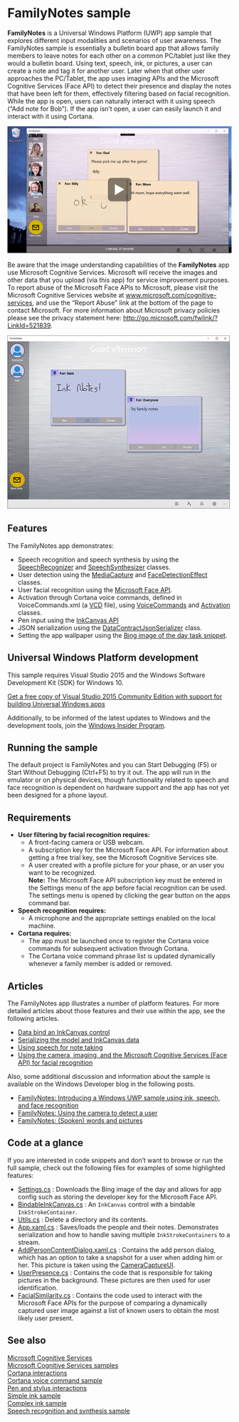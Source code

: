 # FamilyNotes sample

**FamilyNotes** is a Universal Windows Platform (UWP) app sample that explores different input modalities and scenarios of user awareness. The FamilyNotes sample is essentially a bulletin board app that allows family members to leave notes for each other on a common PC/tablet just like they would a bulletin board. Using text, speech, ink, or pictures, a user can create a note and tag it for another user. Later when that other user approaches the PC/Tablet, the app uses imaging APIs and the Microsoft Cognitive Services (Face API) to detect their presence and display the notes that have been left for them, effectively filtering based on facial recognition. While the app is open, users can naturally interact with it using speech (“Add note for Bob”). If the app isn’t open, a user can easily launch it and interact with it using Cortana.

[![Using Ink, Voice, and Face Recognition in a UWP Video](Screenshots/Using_Ink_Voice_and_Face_Recognition_in_a_UWP_App_Video.PNG)](https://channel9.msdn.com/Blogs/One-Dev-Minute/Using-Ink-Voice-and-Face-Recognition-in-a-UWP-App "Channel 9 One Dev Minute video - Click to Watch")


 Be aware that the image understanding capabilities of the **FamilyNotes** app use Microsoft Cognitive Services. Microsoft will receive the images and other data that you upload (via this app) for service improvement purposes. To report abuse of the Microsoft Face APIs to Microsoft, please visit the Microsoft Cognitive Services website at www.microsoft.com/cognitive-services, and use the “Report Abuse” link at the bottom of the page to contact Microsoft. For more information about Microsoft privacy policies please see the privacy statement here: http://go.microsoft.com/fwlink/?LinkId=521839.



![FamilyNotes MainPage](Screenshots/FamilyNotes.PNG)


## Features

The FamilyNotes app demonstrates:

* Speech recognition and speech synthesis by using the [SpeechRecognizer](https://msdn.microsoft.com/library/windows/apps/windows.media.speechrecognition.speechrecognizer.aspx) and [SpeechSynthesizer](https://msdn.microsoft.com/library/windows/apps/windows.media.speechsynthesis.speechsynthesizer.aspx) classes.  
* User detection using the [MediaCapture](https://msdn.microsoft.com/library/windows/apps/windows.media.capture.mediacapture.aspx) and [FaceDetectionEffect](https://msdn.microsoft.com/library/windows/apps/windows.media.core.facedetectioneffect.aspx) classes.  
* User facial recognition using the [Microsoft Face API](http://www.microsoft.com/cognitive-services/en-us/face-api).
* Activation through Cortana voice commands, defined in VoiceCommands.xml (a [VCD](https://msdn.microsoft.com/library/windows/apps/dn706593) file), using [VoiceCommands](https://msdn.microsoft.com/library/windows/apps/Windows.ApplicationModel.VoiceCommands.aspx) and [Activation](https://msdn.microsoft.com/en-us/library/windows/apps/windows.applicationmodel.activation.aspx) classes.
* Pen input using the [InkCanvas API](https://msdn.microsoft.com/en-us/library/windows/apps/windows.ui.xaml.controls.inkcanvas.aspx)
* JSON serialization using the [DataContractJsonSerializer](https://msdn.microsoft.com/en-us/library/system.runtime.serialization.json.datacontractjsonserializer.aspx) class.
* Setting the app wallpaper using the [Bing image of the day task snippet](https://github.com/Microsoft/Windows-task-snippets/blob/master/tasks/Bing-image-of-the-day-URI.md).

## Universal Windows Platform development

This sample requires Visual Studio 2015 and the Windows Software Development Kit (SDK) for Windows 10.

[Get a free copy of Visual Studio 2015 Community Edition with support for building Universal Windows apps](http://go.microsoft.com/fwlink/?LinkID=280676)

Additionally, to be informed of the latest updates to Windows and the development tools, join the [Windows Insider Program](https://insider.windows.com/ "Become a Windows Insider").

## Running the sample

The default project is FamilyNotes and you can Start Debugging (F5) or Start Without Debugging (Ctrl+F5) to try it out. The app will run in the emulator or on physical devices, though functionality related to speech and face recognition is dependent on hardware support and the app has not yet been designed for a phone layout.

## Requirements 

* **User filtering by facial recognition requires:**
  * A front-facing camera or USB webcam.
  * A subscription key for the Microsoft Face API. For information about getting a free trial key, see the Microsoft Cognitive Services site.
  * A user created with a profile picture for your phase, or an user you want to be recognized.  
    **Note:** The Microsoft Face API subscription key must be entered in the Settings menu of the app before facial recognition can be used. The settings menu is opened by clicking the gear button on the apps command bar.
* **Speech recognition requires:**
  * A microphone and the appropriate settings enabled on the local machine.
* **Cortana requires:**
  * The app must be launched once to register the Cortana voice commands for subsequent activation through Cortana.
  * The Cortana voice command phrase list is updated dynamically whenever a family member is added or removed.

## Articles

The FamilyNotes app illustrates a number of platform features. For more detailed articles about those features and their use within the app, see the following articles.
* [Data bind an InkCanvas control](DatabindInkCanvas.md)
* [Serializing the model and InkCanvas data](Serialization.md)
* [Using speech for note taking](Speech.md)
* [Using the camera, imaging, and the Microsoft Cognitive Services (Face API) for facial recognition](CameraImagingRecognition.md)

Also, some additional discussion and information about the sample is available on the Windows Developer blog in the following posts.
* [FamilyNotes: Introducing a Windows UWP sample using ink, speech, and face recognition](https://blogs.windows.com/buildingapps/2016/06/21/familynotes-introducing-a-windows-uwp-sample-using-ink-speech-and-face-recognition/)  
* [FamilyNotes: Using the camera to detect a user](https://blogs.windows.com/buildingapps/2016/06/28/familynotes-using-the-camera-to-detect-a-user/)  
* [FamilyNotes: (Spoken) words and pictures](https://blogs.windows.com/buildingapps/2016/07/05/familynotes-spoken-words-and-pictures/)  

## Code at a glance

If you are interested in code snippets and don’t want to browse or run the full sample, check out the following files for examples of some highlighted features:

* [Settings.cs](FamilyNotes/Settings.cs) : Downloads the Bing image of the day and allows for app config such as storing the developer key for the Microsoft Face API.
* [BindableInkCanvas.cs](FamilyNotes/Controls/BindableInkCanvas.cs) : An `InkCanvas` control with a bindable `InkStrokeContainer`.
* [Utils.cs](FamilyNotes/Utils.cs) : Delete a directory and its contents.
* [App.xaml.cs](FamilyNotes/App.xaml.cs) : Saves/loads the people and their notes. Demonstrates serialization and how to handle saving multiple `InkStrokeContainers` to a stream.
* [AddPersonContentDialog.xaml.cs](FamilyNotes/AppDialogs/AddPersonContentDialog.xaml.cs) : Contains the add person dialog, which has an option to take a snapshot for a user when adding him or her. This picture is taken using the [CameraCaptureUI](https://msdn.microsoft.com/en-us/library/windows/apps/windows.media.capture.cameracaptureui.aspx).
* [UserPresence.cs](FamilyNotes/UserDetection/UserPresence.cs) : Contains the code that is responsible for taking pictures in the background. These pictures are then used for user identification.
* [FacialSimilarity.cs](FamilyNotes/UserDetection/FacialSimilarity.cs) : Contains the code used to interact with the Microsoft Face APIs for the purpose of comparing a dynamically captured user image against a list of known users to obtain the most likely user present.

## See also
[Microsoft Cognitive Services](http://www.microsoft.com/cognitive-services)  
[Microsoft Cognitive Services samples](https://www.microsoft.com/cognitive-services/en-us/sdk-sample?author=microsoft&category=sample)    
[Cortana interactions](https://msdn.microsoft.com/en-us/windows/uwp/input-and-devices/cortana-interactions)   
[Cortana voice command sample](http://go.microsoft.com/fwlink/p/?LinkId=619899)  
[Pen and stylus interactions](https://msdn.microsoft.com/en-us/windows/uwp/input-and-devices/pen-and-stylus-interactions)    
[Simple ink sample](http://go.microsoft.com/fwlink/p/?LinkID=620312)  
[Complex ink sample](http://go.microsoft.com/fwlink/p/?LinkID=620314)  
[Speech recognition and synthesis sample](https://github.com/Microsoft/Windows-universal-samples/tree/master/Samples/SpeechRecognitionAndSynthesis)  
